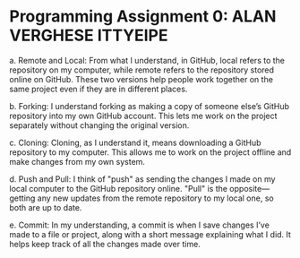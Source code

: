 # Programming Assignment 0: ALAN VERGHESE ITTYEIPE

a. Remote and Local:
From what I understand, in GitHub, local refers to the repository on my computer, while remote refers to the repository stored online on GitHub. These two versions help people work together on the same project even if they are in different places.

b. Forking:
I understand forking as making a copy of someone else’s GitHub repository into my own GitHub account. This lets me work on the project separately without changing the original version.

c. Cloning:
Cloning, as I understand it, means downloading a GitHub repository to my computer. This allows me to work on the project offline and make changes from my own system.

d. Push and Pull:
I think of "push" as sending the changes I made on my local computer to the GitHub repository online. "Pull" is the opposite—getting any new updates from the remote repository to my local one, so both are up to date.

e. Commit:
In my understanding, a commit is when I save changes I’ve made to a file or project, along with a short message explaining what I did. It helps keep track of all the changes made over time.

